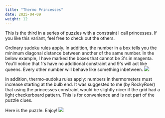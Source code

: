 ```yaml
---
title: "Thermo Princesses"
date: 2025-04-09
weight: 12
---
```


<p>This is the third in a series of puzzles with a constraint I call princesses. If you like this variant, feel free to check out the others. </p>
<p>Ordinary sudoku rules apply. In addition, the number in a box tells you the minimum diagonal distance between another of the same number. In the below example, I have marked the boxes that cannot be 3's in magenta. You'll notice that 1's have no additional constraint and 9's will act like queens. Every other number will behave like something inbetween.
<img src="/Dateien/bild.php?data=b7ca4b29-6726-3030303355542d31"/>
</p>
<p>
In addition, thermo-sudoku rules apply: numbers in thermometers must increase starting at the bulb end. It was suggested to me (by RockyRoer) that using the princesses constraint would be slightly nicer if the grid had a light checkerboard pattern. This is for convenience and is not part of the puzzle clues.</p>
<p>Here is the puzzle. Enjoy!


<img src="/Dateien/bild.php?data=58d4f6c2-7200-3030303355542d32"/>
<p></p></p>